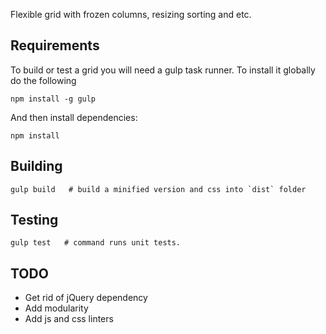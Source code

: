 Flexible grid with frozen columns, resizing sorting and etc.

Requirements
------------

To build or test a grid you will need a gulp task runner. To install it globally do the following

    npm install -g gulp

And then install dependencies:

    npm install

Building
--------

    gulp build   # build a minified version and css into `dist` folder

Testing
-------

    gulp test   # command runs unit tests.


TODO
----

- Get rid of jQuery dependency
- Add modularity
- Add js and css linters